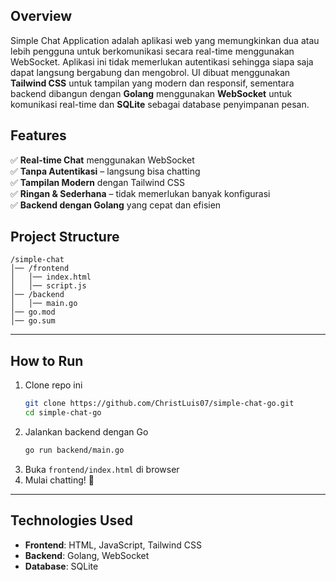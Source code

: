 ## Overview
Simple Chat Application adalah aplikasi web yang memungkinkan dua atau lebih pengguna untuk berkomunikasi secara real-time menggunakan WebSocket. Aplikasi ini tidak memerlukan autentikasi sehingga siapa saja dapat langsung bergabung dan mengobrol. UI dibuat menggunakan **Tailwind CSS** untuk tampilan yang modern dan responsif, sementara backend dibangun dengan **Golang** menggunakan **WebSocket** untuk komunikasi real-time dan **SQLite** sebagai database penyimpanan pesan.

## Features
✅ **Real-time Chat** menggunakan WebSocket  
✅ **Tanpa Autentikasi** – langsung bisa chatting  
✅ **Tampilan Modern** dengan Tailwind CSS  
✅ **Ringan & Sederhana** – tidak memerlukan banyak konfigurasi  
✅ **Backend dengan Golang** yang cepat dan efisien  

## Project Structure
```
/simple-chat
│── /frontend
│   │── index.html
│   │── script.js
│── /backend
│   │── main.go
│── go.mod
│── go.sum
```

---
## How to Run
1. Clone repo ini  
   ```sh
   git clone https://github.com/ChristLuis07/simple-chat-go.git
   cd simple-chat-go
   ```
2. Jalankan backend dengan Go  
   ```sh
   go run backend/main.go
   ```
3. Buka `frontend/index.html` di browser  
4. Mulai chatting! 🎉  

---
## Technologies Used
- **Frontend**: HTML, JavaScript, Tailwind CSS  
- **Backend**: Golang, WebSocket  
- **Database**: SQLite  
